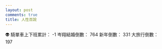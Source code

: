 ```yaml
---
layout: post
comments: true
title: 人性百說
---
```


:alien:
騎單車上下班累計： -1
岑翔結婚倒數： 764
新年倒數： 331
大旅行倒數： 197



